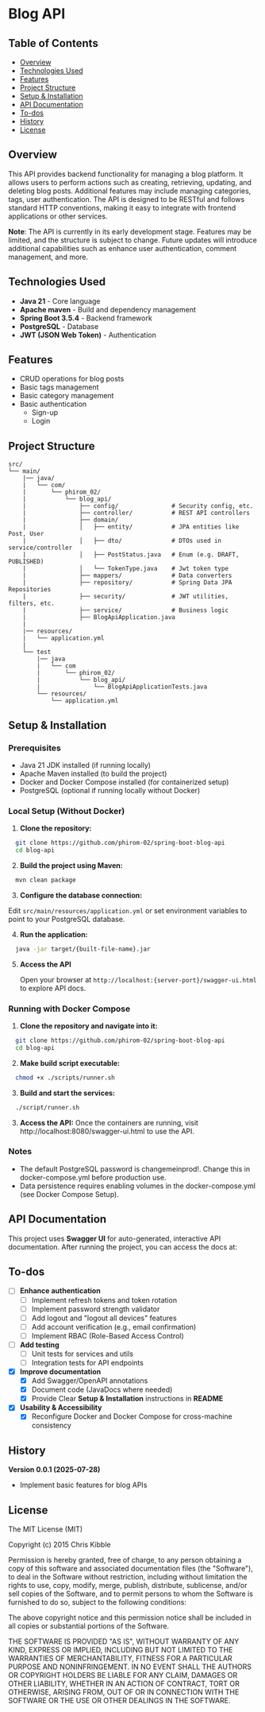 # Blog API

## Table of Contents

- [Overview](#overview)
- [Technologies Used](#technologies-used)
- [Features](#features)
- [Project Structure](#project-structure)
- [Setup & Installation](#setup--installation)
- [API Documentation](#api-documentation)
- [To-dos](#to-dos)
- [History](#history)
- [License](#license)

## Overview

This API provides backend functionality for managing a blog platform. It allows users to perform actions such as
creating, retrieving, updating, and deleting blog posts. Additional features may include managing categories,
tags, user authentication. The API is designed to be RESTful and follows standard HTTP conventions, making it
easy to integrate with frontend applications or other services.

**Note**: The API is currently in its early development stage. Features may be limited, and the structure is subject to
change. Future updates will introduce additional capabilities such as enhance user authentication, comment management,
and more.

## Technologies Used

- **Java 21** - Core language
- **Apache maven** - Build and dependency management
- **Spring Boot 3.5.4** - Backend framework
- **PostgreSQL** - Database
- **JWT (JSON Web Token)** - Authentication

## Features

- CRUD operations for blog posts
- Basic tags management
- Basic category management
- Basic authentication
    - Sign-up
    - Login

## Project Structure

``` 
src/
└── main/
    |── java/
    |   └── com/
    |       └── phirom_02/
    |           └── blog_api/
    |               ├── config/               # Security config, etc.
    |               ├── controller/           # REST API controllers
    |               ├── domain/
    |               │   ├── entity/           # JPA entities like Post, User
    |               │   ├── dto/              # DTOs used in service/controller
    |               │   ├── PostStatus.java   # Enum (e.g. DRAFT, PUBLISHED)
    |               │   └── TokenType.java    # Jwt token type 
    |               ├── mappers/              # Data converters
    |               ├── repository/           # Spring Data JPA Repositories
    |               ├── security/             # JWT utilities, filters, etc.                          
    |               ├── service/              # Business logic
    |               ├── BlogApiApplication.java
    |
    |── resources/
    |   └── application.yml
    |
    └── test
        |── java
        |   └── com
        |       └── phirom_02/
        |           └── blog_api/
        |               └── BlogApiApplicationTests.java
        └── resources/
            └── application.yml
```

## Setup & Installation

### Prerequisites

- Java 21 JDK installed (if running locally)
- Apache Maven installed (to build the project)
- Docker and Docker Compose installed (for containerized setup)
- PostgreSQL (optional if running locally without Docker)

### Local Setup (Without Docker)

1. **Clone the repository:**

```bash
  git clone https://github.com/phirom-02/spring-boot-blog-api
  cd blog-api
```

2. **Build the project using Maven:**

```bash
  mvn clean package
```

3. **Configure the database connection:**

Edit `src/main/resources/application.yml` or set environment variables to point to your PostgreSQL database.

4. **Run the application:**

```bash
  java -jar target/{built-file-name}.jar
```

5. **Access the API**

   Open your browser at `http://localhost:{server-port}/swagger-ui.html` to explore API docs.

### Running with Docker Compose

1. **Clone the repository and navigate into it:**

```bash
  git clone https://github.com/phirom-02/spring-boot-blog-api
  cd blog-api
```

2. **Make build script executable:**

```bash
  chmod +x ./scripts/runner.sh
```

3. **Build and start the services:**

```bash
  ./script/runner.sh
```

3. **Access the API:**
   Once the containers are running, visit http://localhost:8080/swagger-ui.html to use the API.

### Notes

- The default PostgreSQL password is changemeinprod!. Change this in docker-compose.yml before production use.
- Data persistence requires enabling volumes in the docker-compose.yml (see Docker Compose Setup).

## API Documentation

This project uses **Swagger UI** for auto-generated, interactive API documentation.
After running the project, you can access the docs at:

## To-dos

- [ ] **Enhance authentication**
    - [ ] Implement refresh tokens and token rotation
    - [ ] Implement password strength validator
    - [ ] Add logout and "logout all devices" features
    - [ ] Add account verification (e.g., email confirmation)
    - [ ] Implement RBAC (Role-Based Access Control)

- [ ] **Add testing**
    - [ ] Unit tests for services and utils
    - [ ] Integration tests for API endpoints

- [x] **Improve documentation**
    - [x] Add Swagger/OpenAPI annotations
    - [x] Document code (JavaDocs where needed)
    - [x] Provide Clear **Setup & Installation** instructions in **README**

- [x] **Usability & Accessibility**
    - [x] Reconfigure Docker and Docker Compose for cross-machine consistency

## History

**Version 0.0.1 (2025-07-28)**

- Implement basic features for blog APIs

## License

The MIT License (MIT)

Copyright (c) 2015 Chris Kibble

Permission is hereby granted, free of charge, to any person obtaining a copy of this software and associated
documentation files (the "Software"), to deal in the Software without restriction, including without limitation the
rights to use, copy, modify, merge, publish, distribute, sublicense, and/or sell copies of the Software, and to permit
persons to whom the Software is furnished to do so, subject to the following conditions:

The above copyright notice and this permission notice shall be included in all copies or substantial portions of the
Software.

THE SOFTWARE IS PROVIDED "AS IS", WITHOUT WARRANTY OF ANY KIND, EXPRESS OR IMPLIED, INCLUDING BUT NOT LIMITED TO THE
WARRANTIES OF MERCHANTABILITY, FITNESS FOR A PARTICULAR PURPOSE AND NONINFRINGEMENT. IN NO EVENT SHALL THE AUTHORS OR
COPYRIGHT HOLDERS BE LIABLE FOR ANY CLAIM, DAMAGES OR OTHER LIABILITY, WHETHER IN AN ACTION OF CONTRACT, TORT OR
OTHERWISE, ARISING FROM, OUT OF OR IN CONNECTION WITH THE SOFTWARE OR THE USE OR OTHER DEALINGS IN THE SOFTWARE.
